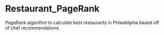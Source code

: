# Restaurant_PageRank
PageRank algorithm to calculate best restaurants in Philadelphia based off of chef recommendations. 

